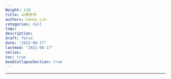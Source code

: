 ```yaml
---
Weight: 110
title: 以弗所书 
authors: Lenny Lin
categories: null
tags: 
description: 
draft: false
date: "2022-08-17"
lastmod: "2022-08-17"
series:
toc: true
bookCollapseSection: true
---
```



<!--more-->

---



